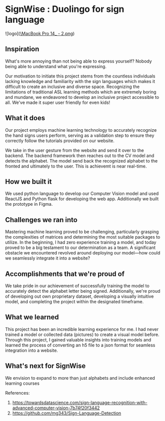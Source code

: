 # SignWise : Duolingo for sign language
![logo]([\MacBook Pro 14_ - 2.png](https://github.com/csendranshi/FemmeHacks24/blob/main/MacBook%20Pro%2014_%20-%202.png))

## Inspiration

What's more annoying than not being able to express yourself? Nobody being able to understand what you're expressing.

Our motivation to initiate this project stems from the countless individuals lacking knowledge and familiarity with the sign languages which makes it difficult to create an inclusive and diverse space. Recognizing the limitations of traditional ASL learning methods which are extremely boring and mundane, we endeavored to develop an inclusive project accessible to all. We've made it super user friendly for even kids!

## What it does

Our project employs machine learning technology to accurately recognize the hand signs users perform, serving as a validation step to ensure they correctly follow the tutorials provided on our website.

We take in the user gesture from the website and send it over to the backend. The backend framework then reaches out to the CV model and detects the alphabet. The model send back the recognized alphabet to the fronted and ultimately to the user. This is achievemt is near real-time.

## How we built it

We used python language to develop our Computer Vision model and used ReactJS and Python flask for developing the web app. Additionally we built the prototype in Figma.

## Challenges we ran into

Mastering machine learning proved to be challenging, particularly grasping the complexities of matrices and determining the most suitable packages to utilize. In the beginning, I had zero experience training a model, and today proved to be a big testament to our determination as a team. A significant obstacle we encountered revolved around deploying our model—how could we seamlessly integrate it into a website?

## Accomplishments that we're proud of

We take pride in our achievement of successfully training the model to accurately detect the alphabet letter being signed. Additionally, we're proud of developing out own proprietary dataset, developing a visually intuitive model, and completing the project within the designated timeframe.

## What we learned

This project has been an incredible learning experience for me. I had never trained a model or collected data (pictures) to create a visual model before. Through this project, I gained valuable insights into training models and learned the process of converting an h5 file to a json format for seamless integration into a website.

## What's next for SignWise

We envision to expand to more than just alphabets and include enhanced learning courses

References:
1. https://towardsdatascience.com/sign-language-recognition-with-advanced-computer-vision-7b74f20f3442
2. https://github.com/mg343/Sign-Language-Detection
